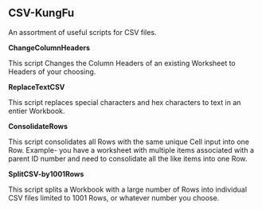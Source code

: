 ## CSV-KungFu ##
An assortment of useful scripts for CSV files.

__ChangeColumnHeaders__

This script Changes the Column Headers of an existing Worksheet to Headers of your choosing.

__ReplaceTextCSV__

This script replaces special characters and hex characters to text in an entier Workbook.

__ConsolidateRows__

This script consolidates all Rows with the same unique Cell input into one Row. Example- you have a worksheet with multiple items associated with a parent ID number and need to consolidate all the like items into one Row.

__SplitCSV-by1001Rows__

This script splits a Workbook with a large number of Rows into individual CSV files limited to 1001 Rows, or whatever number you choose.
